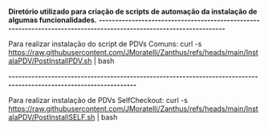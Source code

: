 
**Diretório utilizado para criação de scripts de automação da instalação de algumas funcionalidades.**
**-------------------------------------------------------------------------------------------------------------------**

Para realizar instalação do script de PDVs Comuns:
curl -s https://raw.githubusercontent.com/JMoratelli/Zanthus/refs/heads/main/InstalaPDV/PostInstallPDV.sh | bash

**-------------------------------------------------------------------------------------------------------------------**

Para realizar instalação de PDVs SelfCheckout:
curl -s https://raw.githubusercontent.com/JMoratelli/Zanthus/refs/heads/main/InstalaPDV/PostInstallSELF.sh | bash
